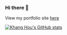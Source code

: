 ### Hi there 👋

View my portfolio site [here](https://portfolio-website-neon-kappa.vercel.app)

[![Khang Hou's GitHub stats](https://github-readme-stats.vercel.app/api?username=tankh99&count_private=true&show_icons=true&theme=dark&hide_border=true)](https://github.com/tankh99/github-readme-stats)
<!--
**tankh99/tankh99** is a ✨ _special_ ✨ repository because its `README.md` (this file) appears on your GitHub profile.

Here are some ideas to get you started:

- 🔭 I’m currently working on ...
- 🌱 I’m currently learning ...
- 👯 I’m looking to collaborate on ...
- 🤔 I’m looking for help with ...
- 💬 Ask me about ...
- 📫 How to reach me: ...
- 😄 Pronouns: ...
- ⚡ Fun fact: ...
-->
